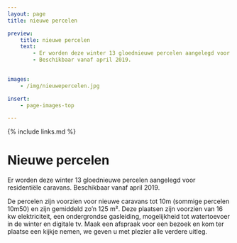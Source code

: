 ```yaml
---
layout: page
title: nieuwe percelen

preview:
    title: nieuwe percelen
    text: 
        - Er worden deze winter 13 gloednieuwe percelen aangelegd voor residentiële caravans. 
        - Beschikbaar vanaf april 2019.

        
images:
    - /img/nieuwepercelen.jpg

insert:
    - page-images-top

---
```


{% include links.md %}

# Nieuwe percelen

Er worden deze winter 13 gloednieuwe percelen aangelegd voor residentiële caravans. Beschikbaar vanaf april 2019.

De percelen zijn voorzien voor nieuwe caravans tot 10m (sommige percelen 10m50) en zijn gemiddeld zo’n 125 m².
Deze plaatsen zijn voorzien van 16 kw elektriciteit, een ondergrondse gasleiding, mogelijkheid tot watertoevoer in de winter en digitale tv.
Maak een afspraak voor een bezoek en kom ter plaatse een kijkje nemen, we geven u met plezier alle verdere uitleg.
